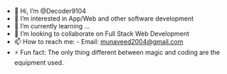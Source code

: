 - 👋 Hi, I’m @Decoder9104
- 👀 I’m interested in App/Web and other software development
- 🌱 I’m currently learning ...
- 💞️ I’m looking to collaborate on Full Stack Web Development
- 📫 How to reach me:
      - Email: munaveed2004@gmail.com
- ⚡ Fun fact: The only thing different between magic and coding are the equipment used.

